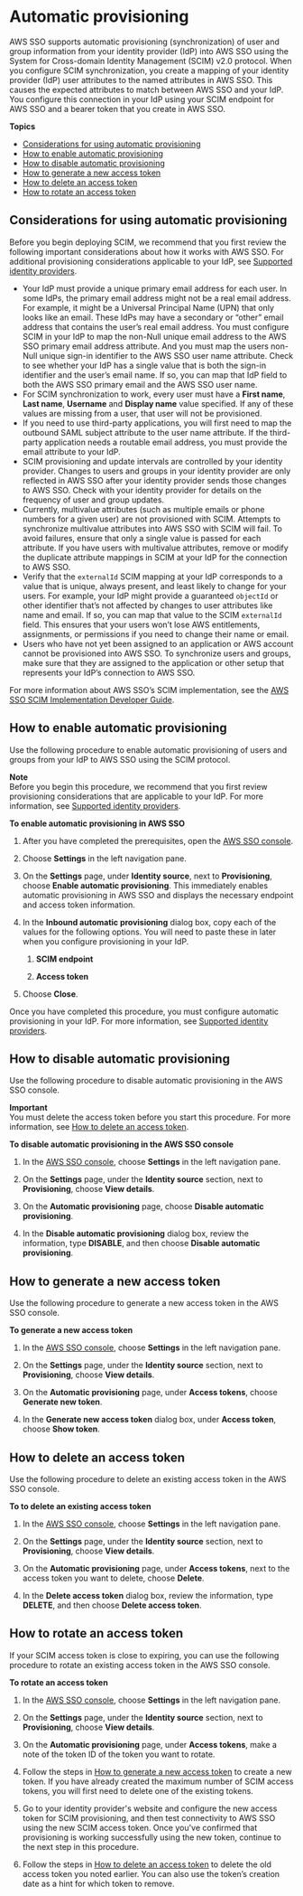 # Automatic provisioning<a name="provision-automatically"></a>

AWS SSO supports automatic provisioning \(synchronization\) of user and group information from your identity provider \(IdP\) into AWS SSO using the System for Cross\-domain Identity Management \(SCIM\) v2\.0 protocol\. When you configure SCIM synchronization, you create a mapping of your identity provider \(IdP\) user attributes to the named attributes in AWS SSO\. This causes the expected attributes to match between AWS SSO and your IdP\. You configure this connection in your IdP using your SCIM endpoint for AWS SSO and a bearer token that you create in AWS SSO\.

**Topics**
+ [Considerations for using automatic provisioning](#auto-provisioning-considerations)
+ [How to enable automatic provisioning](#how-to-with-scim)
+ [How to disable automatic provisioning](#disable-provisioning)
+ [How to generate a new access token](#generate-token)
+ [How to delete an access token](#delete-token)
+ [How to rotate an access token](#rotate-token)

## Considerations for using automatic provisioning<a name="auto-provisioning-considerations"></a>

Before you begin deploying SCIM, we recommend that you first review the following important considerations about how it works with AWS SSO\. For additional provisioning considerations applicable to your IdP, see [Supported identity providers](supported-idps.md)\.
+ Your IdP must provide a unique primary email address for each user\. In some IdPs, the primary email address might not be a real email address\. For example, it might be a Universal Principal Name \(UPN\) that only looks like an email\. These IdPs may have a secondary or “other” email address that contains the user’s real email address\. You must configure SCIM in your IdP to map the non\-Null unique email address to the AWS SSO primary email address attribute\. And you must map the users non\-Null unique sign\-in identifier to the AWS SSO user name attribute\. Check to see whether your IdP has a single value that is both the sign\-in identifier and the user’s email name\. If so, you can map that IdP field to both the AWS SSO primary email and the AWS SSO user name\.
+ For SCIM synchronization to work, every user must have a **First name**, **Last name**, **Username** and **Display name** value specified\. If any of these values are missing from a user, that user will not be provisioned\.
+ If you need to use third\-party applications, you will first need to map the outbound SAML subject attribute to the user name attribute\. If the third\-party application needs a routable email address, you must provide the email attribute to your IdP\.
+ SCIM provisioning and update intervals are controlled by your identity provider\. Changes to users and groups in your identity provider are only reflected in AWS SSO after your identity provider sends those changes to AWS SSO\. Check with your identity provider for details on the frequency of user and group updates\.
+ Currently, multivalue attributes \(such as multiple emails or phone numbers for a given user\) are not provisioned with SCIM\. Attempts to synchronize multivalue attributes into AWS SSO with SCIM will fail\. To avoid failures, ensure that only a single value is passed for each attribute\. If you have users with multivalue attributes, remove or modify the duplicate attribute mappings in SCIM at your IdP for the connection to AWS SSO\.
+ Verify that the `externalId` SCIM mapping at your IdP corresponds to a value that is unique, always present, and least likely to change for your users\. For example, your IdP might provide a guaranteed `objectId` or other identifier that’s not affected by changes to user attributes like name and email\. If so, you can map that value to the SCIM `externalId` field\. This ensures that your users won’t lose AWS entitlements, assignments, or permissions if you need to change their name or email\.
+ Users who have not yet been assigned to an application or AWS account cannot be provisioned into AWS SSO\. To synchronize users and groups, make sure that they are assigned to the application or other setup that represents your IdP’s connection to AWS SSO\.

For more information about AWS SSO’s SCIM implementation, see the [AWS SSO SCIM Implementation Developer Guide](https://docs.aws.amazon.com/singlesignon/latest/developerguide/what-is-scim.html)\.

## How to enable automatic provisioning<a name="how-to-with-scim"></a>

Use the following procedure to enable automatic provisioning of users and groups from your IdP to AWS SSO using the SCIM protocol\.

**Note**  
Before you begin this procedure, we recommend that you first review provisioning considerations that are applicable to your IdP\. For more information, see [Supported identity providers](supported-idps.md)\.

**To enable automatic provisioning in AWS SSO**

1. After you have completed the prerequisites, open the [AWS SSO console](https://console.aws.amazon.com/singlesignon)\.

1. Choose **Settings** in the left navigation pane\.

1. On the **Settings** page, under **Identity source**, next to **Provisioning**, choose **Enable automatic provisioning**\. This immediately enables automatic provisioning in AWS SSO and displays the necessary endpoint and access token information\.

1. In the **Inbound automatic provisioning** dialog box, copy each of the values for the following options\. You will need to paste these in later when you configure provisioning in your IdP\.

   1. **SCIM endpoint**

   1. **Access token**

1. Choose **Close**\.

Once you have completed this procedure, you must configure automatic provisioning in your IdP\. For more information, see [Supported identity providers](supported-idps.md)\.

## How to disable automatic provisioning<a name="disable-provisioning"></a>

Use the following procedure to disable automatic provisioning in the AWS SSO console\.

**Important**  
You must delete the access token before you start this procedure\. For more information, see [How to delete an access token](#delete-token)\.

**To disable automatic provisioning in the AWS SSO console**

1. In the [AWS SSO console](https://console.aws.amazon.com/singlesignon), choose **Settings** in the left navigation pane\.

1. On the **Settings** page, under the **Identity source** section, next to **Provisioning**, choose **View details**\.

1. On the **Automatic provisioning** page, choose **Disable automatic provisioning**\.

1. In the **Disable automatic provisioning** dialog box, review the information, type **DISABLE**, and then choose **Disable automatic provisioning**\.

## How to generate a new access token<a name="generate-token"></a>

Use the following procedure to generate a new access token in the AWS SSO console\.

**To generate a new access token**

1. In the [AWS SSO console](https://console.aws.amazon.com/singlesignon), choose **Settings** in the left navigation pane\.

1. On the **Settings** page, under the **Identity source** section, next to **Provisioning**, choose **View details**\.

1. On the **Automatic provisioning** page, under **Access tokens**, choose **Generate new token**\.

1. In the **Generate new access token** dialog box, under **Access token**, choose **Show token**\.

## How to delete an access token<a name="delete-token"></a>

Use the following procedure to delete an existing access token in the AWS SSO console\.

**To to delete an existing access token**

1. In the [AWS SSO console](https://console.aws.amazon.com/singlesignon), choose **Settings** in the left navigation pane\.

1. On the **Settings** page, under the **Identity source** section, next to **Provisioning**, choose **View details**\.

1. On the **Automatic provisioning** page, under **Access tokens**, next to the access token you want to delete, choose **Delete**\.

1. In the **Delete access token** dialog box, review the information, type **DELETE**, and then choose **Delete access token**\.

## How to rotate an access token<a name="rotate-token"></a>

If your SCIM access token is close to expiring, you can use the following procedure to rotate an existing access token in the AWS SSO console\.

**To rotate an access token**

1. In the [AWS SSO console](https://console.aws.amazon.com/singlesignon), choose **Settings** in the left navigation pane\.

1. On the **Settings** page, under the **Identity source** section, next to **Provisioning**, choose **View details**\.

1. On the **Automatic provisioning** page, under **Access tokens**, make a note of the token ID of the token you want to rotate\.

1. Follow the steps in [How to generate a new access token](#generate-token) to create a new token\. If you have already created the maximum number of SCIM access tokens, you will first need to delete one of the existing tokens\.

1. Go to your identity provider's website and configure the new access token for SCIM provisioning, and then test connectivity to AWS SSO using the new SCIM access token\. Once you've confirmed that provisioning is working successfully using the new token, continue to the next step in this procedure\.

1. Follow the steps in [How to delete an access token](#delete-token) to delete the old access token you noted earlier\. You can also use the token’s creation date as a hint for which token to remove\.